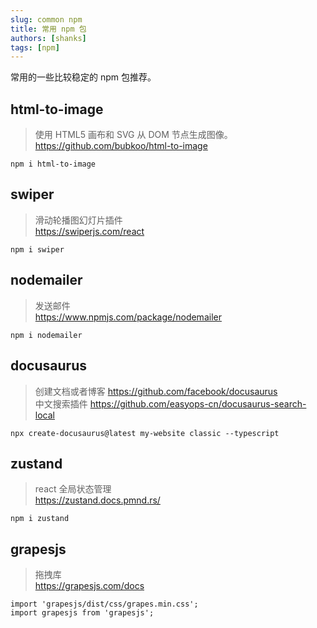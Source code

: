 ```yaml
---
slug: common npm
title: 常用 npm 包
authors: [shanks]
tags: [npm]
---
```


常用的一些比较稳定的 npm 包推荐。

<!-- truncate -->

## html-to-image

> 使用 HTML5 画布和 SVG 从 DOM 节点生成图像。  
> https://github.com/bubkoo/html-to-image

```shell
npm i html-to-image
```

## swiper

> 滑动轮播图幻灯片插件  
> https://swiperjs.com/react

```shell
npm i swiper
```

## nodemailer

> 发送邮件  
> https://www.npmjs.com/package/nodemailer

```shell
npm i nodemailer
```

## docusaurus

> 创建文档或者博客 https://github.com/facebook/docusaurus  
> 中文搜索插件 https://github.com/easyops-cn/docusaurus-search-local

```shell
npx create-docusaurus@latest my-website classic --typescript
```

## zustand

> react 全局状态管理  
> https://zustand.docs.pmnd.rs/

```shell
npm i zustand
```

## grapesjs

> 拖拽库    
> https://grapesjs.com/docs

```shell
import 'grapesjs/dist/css/grapes.min.css';
import grapesjs from 'grapesjs';
```
